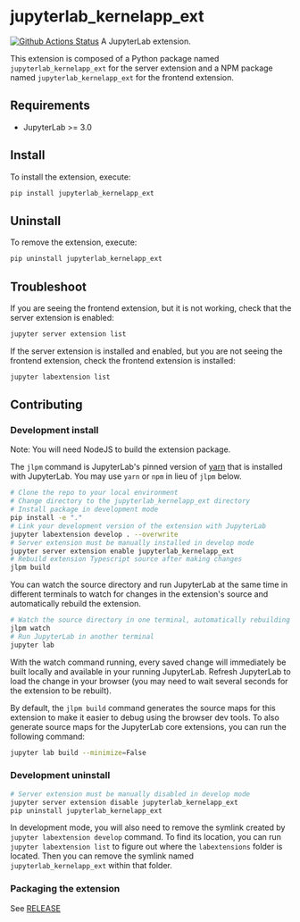 # jupyterlab_kernelapp_ext

[![Github Actions Status](https://github.com/virendray/jupyterlab_kernelapp_ext/workflows/Build/badge.svg)](https://github.com/virendray/jupyterlab_kernelapp_ext/actions/workflows/build.yml)
A JupyterLab extension.

This extension is composed of a Python package named `jupyterlab_kernelapp_ext`
for the server extension and a NPM package named `jupyterlab_kernelapp_ext`
for the frontend extension.

## Requirements

- JupyterLab >= 3.0

## Install

To install the extension, execute:

```bash
pip install jupyterlab_kernelapp_ext
```

## Uninstall

To remove the extension, execute:

```bash
pip uninstall jupyterlab_kernelapp_ext
```

## Troubleshoot

If you are seeing the frontend extension, but it is not working, check
that the server extension is enabled:

```bash
jupyter server extension list
```

If the server extension is installed and enabled, but you are not seeing
the frontend extension, check the frontend extension is installed:

```bash
jupyter labextension list
```

## Contributing

### Development install

Note: You will need NodeJS to build the extension package.

The `jlpm` command is JupyterLab's pinned version of
[yarn](https://yarnpkg.com/) that is installed with JupyterLab. You may use
`yarn` or `npm` in lieu of `jlpm` below.

```bash
# Clone the repo to your local environment
# Change directory to the jupyterlab_kernelapp_ext directory
# Install package in development mode
pip install -e "."
# Link your development version of the extension with JupyterLab
jupyter labextension develop . --overwrite
# Server extension must be manually installed in develop mode
jupyter server extension enable jupyterlab_kernelapp_ext
# Rebuild extension Typescript source after making changes
jlpm build
```

You can watch the source directory and run JupyterLab at the same time in different terminals to watch for changes in the extension's source and automatically rebuild the extension.

```bash
# Watch the source directory in one terminal, automatically rebuilding when needed
jlpm watch
# Run JupyterLab in another terminal
jupyter lab
```

With the watch command running, every saved change will immediately be built locally and available in your running JupyterLab. Refresh JupyterLab to load the change in your browser (you may need to wait several seconds for the extension to be rebuilt).

By default, the `jlpm build` command generates the source maps for this extension to make it easier to debug using the browser dev tools. To also generate source maps for the JupyterLab core extensions, you can run the following command:

```bash
jupyter lab build --minimize=False
```

### Development uninstall

```bash
# Server extension must be manually disabled in develop mode
jupyter server extension disable jupyterlab_kernelapp_ext
pip uninstall jupyterlab_kernelapp_ext
```

In development mode, you will also need to remove the symlink created by `jupyter labextension develop`
command. To find its location, you can run `jupyter labextension list` to figure out where the `labextensions`
folder is located. Then you can remove the symlink named `jupyterlab_kernelapp_ext` within that folder.

### Packaging the extension

See [RELEASE](RELEASE.md)
